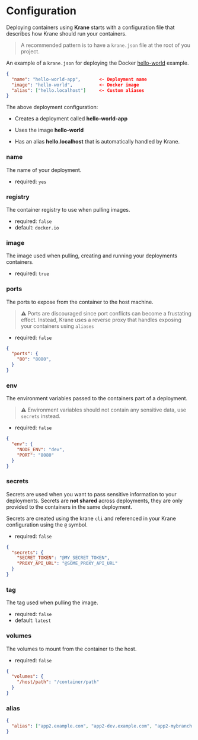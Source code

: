 # Configuration

Deploying containers using **Krane** starts with a configuration file that describes how Krane should run your containers.

> A recommended pattern is to have a `krane.json` file at the root of you project.

An example of a `krane.json` for deploying the Docker [hello-world](https://hub.docker.com/_/hello-world) example.

```json
{
  "name": "hello-world-app",       <- Deployment name
  "image": "hello-world",          <- Docker image
  "alias": ["hello.localhost"]     <- Custom aliases
}
```

The above deployment configuration:

- Creates a deployment called **hello-world-app**

- Uses the image **hello-world**

- Has an alias **hello.localhost** that is automatically handled by Krane.


### name

The name of your deployment.

- required: `yes`

### registry

The container registry to use when pulling images.

- required: `false`
- default: `docker.io`

### image

The image used when pulling, creating and running your deployments containers.

- required: `true`

### ports

The ports to expose from the container to the host machine.

> ⚠️ Ports are discouraged since port conflicts can become a frustating effect. Instead, Krane uses a reverse proxy that handles exposing your containers using `aliases`

- required: `false`

```json
{
  "ports": {
    "80": "8080",
  }
}
```

### env

The environment variables passed to the containers part of a deployment.

> ⚠️ Environment variables should not contain any sensitive data, use `secrets` instead.

- required: `false`

```json
{
  "env": {
    "NODE_ENV": "dev",
    "PORT": "8080"
  }
}
```

### secrets

Secrets are used when you want to pass sensitive information to your deployments. Secrets are **not shared** across deployments, they are only provided to the containers in the same deployment.

Secrets are created using the krane `cli` and referenced in your Krane configuration using the `@` symbol.

- required: `false`

```json
{
  "secrets": {
    "SECRET_TOKEN": "@MY_SECRET_TOKEN",
    "PROXY_API_URL": "@SOME_PROXY_API_URL"
  }
}
```

### tag

The tag used when pulling the image.

- required: `false`
- default: `latest`

### volumes

The volumes to mount from the container to the host.

- required: `false`

```json
{
  "volumes": {
    "/host/path": "/container/path"
  }
}
```

### alias


```json
{
  "alias": ["app2.example.com", "app2-dev.example.com", "app2-mybranch.example.com"]
}

```
